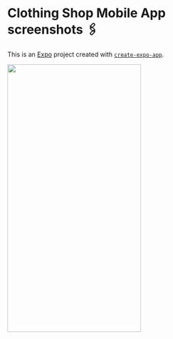 # Clothing Shop Mobile App screenshots 🖇️

This is an [Expo](https://expo.dev) project created with [`create-expo-app`](https://www.npmjs.com/package/create-expo-app).

<img src="https://github.com/user-attachments/assets/c6c939b8-6ec9-472a-b730-9c6d1a68479c" width="300" height="600">

